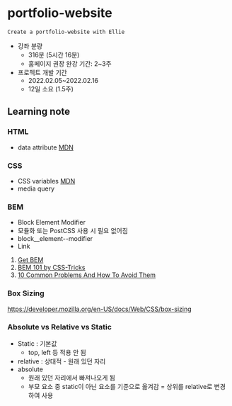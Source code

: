 # portfolio-website

```
Create a portfolio-website with Ellie
```

- 강좌 분량
  - 316분 (5시간 16분)
  - 홈페이지 권장 완강 기간: 2~3주
- 프로젝트 개발 기간
  - 2022.02.05~2022.02.16
  - 12일 소요 (1.5주)

## Learning note

### HTML

- data attribute [MDN](https://developer.mozilla.org/en-US/docs/Learn/HTML/Howto/Use_data_attributes)

### CSS

- CSS variables [MDN](https://developer.mozilla.org/en-US/docs/Web/CSS/--*)
- media query

### BEM

- Block Element Modifier
- 모듈화 또는 PostCSS 사용 시 필요 없어짐
- block\_\_element--modifier
- Link

1. [Get BEM](http://getbem.com/introduction/)
1. [BEM 101 by CSS-Tricks](https://css-tricks.com/bem-101/)
1. [10 Common Problems And How To Avoid Them](https://www.smashingmagazine.com/2016/06/battling-bem-extended-edition-common-problems-and-how-to-avoid-them/)

### Box Sizing

https://developer.mozilla.org/en-US/docs/Web/CSS/box-sizing

### Absolute vs Relative vs Static

- Static : 기본값
  - top, left 등 적용 안 됨
- relative : 상대적 - 원래 있던 자리
- absolute
  - 원래 있던 자리에서 빠져나오게 됨
  - 부모 요소 중 static이 아닌 요소를 기준으로 옮겨감 = 상위를 relative로 변경하여 사용
